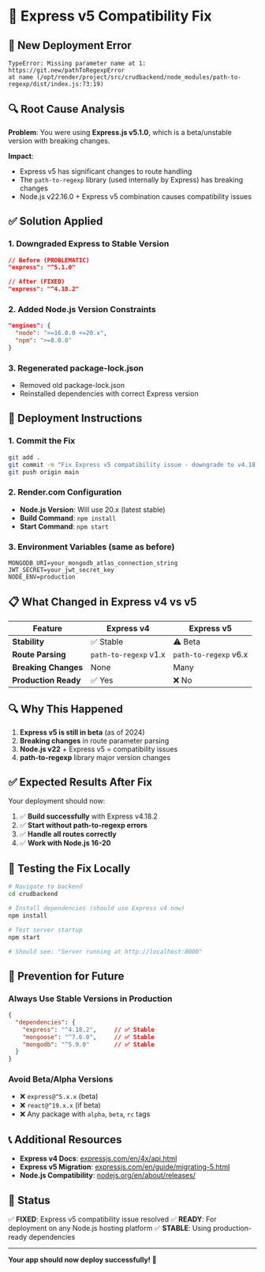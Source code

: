 # 🔧 Express v5 Compatibility Fix

## 🐛 New Deployment Error

```
TypeError: Missing parameter name at 1: https://git.new/pathToRegexpError
at name (/opt/render/project/src/crudbackend/node_modules/path-to-regexp/dist/index.js:73:19)
```

## 🔍 Root Cause Analysis

**Problem**: You were using **Express.js v5.1.0**, which is a beta/unstable version with breaking changes.

**Impact**: 
- Express v5 has significant changes to route handling
- The `path-to-regexp` library (used internally by Express) has breaking changes
- Node.js v22.16.0 + Express v5 combination causes compatibility issues

## ✅ Solution Applied

### 1. **Downgraded Express to Stable Version**
```json
// Before (PROBLEMATIC)
"express": "^5.1.0"

// After (FIXED)
"express": "^4.18.2"
```

### 2. **Added Node.js Version Constraints**
```json
"engines": {
  "node": ">=16.0.0 <=20.x",
  "npm": ">=8.0.0"
}
```

### 3. **Regenerated package-lock.json**
- Removed old package-lock.json
- Reinstalled dependencies with correct Express version

## 🚀 Deployment Instructions

### 1. **Commit the Fix**
```bash
git add .
git commit -m "Fix Express v5 compatibility issue - downgrade to v4.18.2"
git push origin main
```

### 2. **Render.com Configuration**
- **Node.js Version**: Will use 20.x (latest stable)
- **Build Command**: `npm install`
- **Start Command**: `npm start`

### 3. **Environment Variables** (same as before)
```
MONGODB_URI=your_mongodb_atlas_connection_string
JWT_SECRET=your_jwt_secret_key
NODE_ENV=production
```

## 📋 What Changed in Express v4 vs v5

| Feature | Express v4 | Express v5 |
|---------|------------|------------|
| **Stability** | ✅ Stable | ⚠️ Beta |
| **Route Parsing** | `path-to-regexp` v1.x | `path-to-regexp` v6.x |
| **Breaking Changes** | None | Many |
| **Production Ready** | ✅ Yes | ❌ No |

## 🔍 Why This Happened

1. **Express v5 is still in beta** (as of 2024)
2. **Breaking changes** in route parameter parsing
3. **Node.js v22** + Express v5 = compatibility issues
4. **path-to-regexp** library major version changes

## ✅ Expected Results After Fix

Your deployment should now:
1. ✅ **Build successfully** with Express v4.18.2
2. ✅ **Start without path-to-regexp errors**
3. ✅ **Handle all routes correctly**
4. ✅ **Work with Node.js 16-20**

## 🧪 Testing the Fix Locally

```bash
# Navigate to backend
cd crudbackend

# Install dependencies (should use Express v4 now)
npm install

# Test server startup
npm start

# Should see: "Server running at http://localhost:8000"
```

## 🚨 Prevention for Future

### Always Use Stable Versions in Production

```json
{
  "dependencies": {
    "express": "^4.18.2",     // ✅ Stable
    "mongoose": "^7.6.0",     // ✅ Stable
    "mongodb": "^5.9.0"       // ✅ Stable
  }
}
```

### Avoid Beta/Alpha Versions
- ❌ `express@^5.x.x` (beta)
- ❌ `react@^19.x.x` (if beta)
- ❌ Any package with `alpha`, `beta`, `rc` tags

## 📞 Additional Resources

- **Express v4 Docs**: [expressjs.com/en/4x/api.html](https://expressjs.com/en/4x/api.html)
- **Express v5 Migration**: [expressjs.com/en/guide/migrating-5.html](https://expressjs.com/en/guide/migrating-5.html)
- **Node.js Compatibility**: [nodejs.org/en/about/releases/](https://nodejs.org/en/about/releases/)

## 🎉 Status

✅ **FIXED**: Express v5 compatibility issue resolved
✅ **READY**: For deployment on any Node.js hosting platform
✅ **STABLE**: Using production-ready dependencies

---

**Your app should now deploy successfully! 🚀**